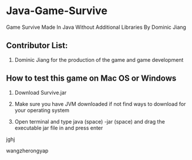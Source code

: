 # Java-Game-Survive
Game Survive Made In Java Without Additional Libraries By Dominic Jiang

## Contributor List:

1. Dominic Jiang for the production of the game and game development

## How to test this game on Mac OS or Windows

1. Download Survive.jar 

2. Make sure you have JVM downloaded if not find ways to download for your operating system

3. Open terminal and type java (space) -jar (space) and drag the executable jar file in and press enter 

jghj

wangzherongyap
